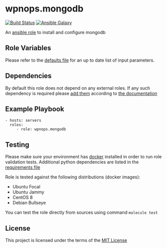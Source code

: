 # wpnops.mongodb

[![Build Status](https://github.com/wpnops/ansible-role-mongodb/actions/workflows/molecule.yml/badge.svg)](https://github.com/wpnops/ansible-role-mongodb/actions/workflows/molecule.yml)
[![Ansible Galaxy](http://img.shields.io/badge/ansible--galaxy-wpnops.mongodb-blue.svg)](https://galaxy.ansible.com/wpninfra/mongodb/)

An [ansible role](https://galaxy.ansible.com/wpninfra/mongodb) to install and configure mongodb

## Role Variables

Please refer to the [defaults file](/defaults/main.yml) for an up to date list of input parameters.

## Dependencies

By default this role does not depend on any external roles. If any such dependency is required please [add them](/meta/main.yml) according to [the documentation](http://docs.ansible.com/ansible/playbooks_roles.html#role-dependencies)

## Example Playbook

```
- hosts: servers
  roles:
     - role: wpnops.mongodb
```

## Testing

Please make sure your environment has [docker](https://www.docker.com) installed in order to run role validation tests. Additional python dependencies are listed in the [requirements file](https://github.com/nephelaiio/ansible-role-requirements/blob/master/requirements.txt)

Role is tested against the following distributions (docker images):

  * Ubuntu Focal
  * Ubuntu Jammy
  * CentOS 8
  * Debian Bullseye

You can test the role directly from sources using command ` molecule test `

## License

This project is licensed under the terms of the [MIT License](/LICENSE)
